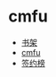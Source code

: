 # cmfu


<div id = "首"></div>
<script src = "../js/首.js"></script>


* [书架](https://m.qidian.com/bookshelf/my)
* [cmfu](https://m.qidian.com/)
* [签约榜](https://m.qidian.com/rank/sign/)


<div id = "cmfu_book"></div>
<script src = "../js/cmfu.js"></script>
